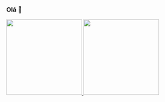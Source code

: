### Olá 👋


<div >
  <a href="https://github.com/penteado-git">
  <img width"600" height="200em" src="https://github-readme-stats.vercel.app/api?username=penteado-git&show_icons=true&theme=dark&include_all_commits=true&count_private=true"/>
  <img width"400" height="200" src="https://github-readme-stats.vercel.app/api/top-langs/?username=penteado-git&layout=compact&langs_count=7&theme=dark"/>
</div>



